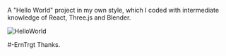 A "Hello World" project in my own style, which I coded with intermediate knowledge of React, Three.js and Blender.

![HelloWorld](https://github.com/ErnTrgt/Hello-World-ThreeJS/assets/73036710/1010dda7-a60c-4ecc-ab88-dc6c3c4e1840)

#-ErnTrgt
Thanks.
